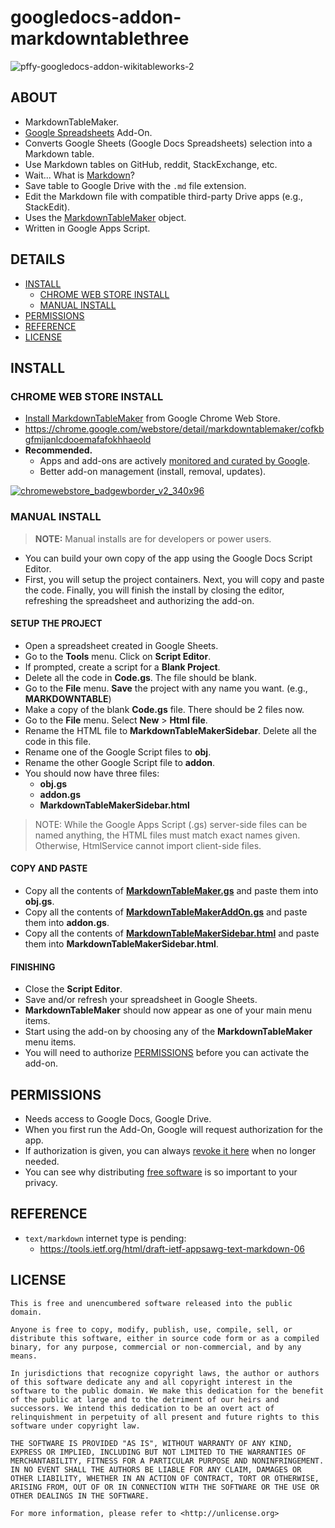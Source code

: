 # googledocs-addon-markdowntablethree

![pffy-googledocs-addon-wikitableworks-2](https://cloud.githubusercontent.com/assets/7258373/6681435/cd42f8b2-cc23-11e4-9c83-877550fb1e9e.png)

## ABOUT


  + MarkdownTableMaker.
  + [Google Spreadsheets](http://www.google.com/sheets/about/) Add-On.
  + Converts Google Sheets (Google Docs Spreadsheets) selection into a Markdown table.
  + Use Markdown tables on GitHub, reddit, StackExchange, etc.
  + Wait... What is [Markdown](http://en.wikipedia.org/wiki/Markdown)?
  + Save table to Google Drive with the `.md` file extension.
  + Edit the Markdown file with compatible third-party Drive apps (e.g., StackEdit).
  + Uses the [MarkdownTableMaker](https://github.com/pffy/googlescript-markdowntablethree/) object.
  + Written in Google Apps Script.


## DETAILS
  + [INSTALL](#install)
    + [CHROME WEB STORE INSTALL](#chrome-web-store-install)
    + [MANUAL INSTALL](#manual-install)
  + [PERMISSIONS](#permissions)
  + [REFERENCE](#reference)
  + [LICENSE](#license)


## INSTALL

### CHROME WEB STORE INSTALL

  + [Install MarkdownTableMaker](https://chrome.google.com/webstore/detail/markdowntablemaker/cofkbgfmijanlcdooemafafokhhaeold)
  from Google Chrome Web Store.
  + https://chrome.google.com/webstore/detail/markdowntablemaker/cofkbgfmijanlcdooemafafokhhaeold
  + **Recommended.**
    + Apps and add-ons are actively [monitored and curated by Google](https://support.google.com/chrome_webstore/answer/1047776?hl=en).
    + Better add-on management (install, removal, updates).

[![chromewebstore_badgewborder_v2_340x96](https://cloud.githubusercontent.com/assets/7258373/6788162/ee497942-d154-11e4-934d-ef386061181d.png)](https://chrome.google.com/webstore/detail/markdowntablemaker/cofkbgfmijanlcdooemafafokhhaeold)

### MANUAL INSTALL

> **NOTE:** Manual installs are for developers or power users.

  + You can build your own copy of the app using the Google Docs Script Editor.
  + First, you will setup the project containers. Next, you will copy and paste the code. Finally, you will finish the install by closing the editor, refreshing the spreadsheet and authorizing the add-on.

#### SETUP THE PROJECT

  + Open a spreadsheet created in Google Sheets.
  + Go to the **Tools** menu. Click on **Script Editor**.
  + If prompted, create a script for a **Blank Project**.
  + Delete all the code in **Code.gs**. The file should be blank.
  + Go to the **File** menu. **Save** the project with any name you want. (e.g., **MARKDOWNTABLE**)
  + Make a copy of the blank **Code.gs** file. There should be 2 files now.
  + Go to the **File** menu. Select **New** > **Html file**.
  + Rename the HTML file to **MarkdownTableMakerSidebar**. Delete all the code in this file.
  + Rename one of the Google Script files to **obj**.
  + Rename the other Google Script file to **addon**.
  + You should now have three files:
    + **obj.gs**
    + **addon.gs**
    + **MarkdownTableMakerSidebar.html**

> NOTE: While the Google Apps Script (.gs) server-side files can be named anything,
the HTML files must match exact names given. Otherwise, HtmlService cannot import client-side files.


#### COPY AND PASTE

  + Copy all the contents of [**MarkdownTableMaker.gs**](https://raw.githubusercontent.com/pffy/googledocs-addon-markdowntablethree/master/MarkdownTableMaker.gs) and paste them into **obj.gs**.
  + Copy all the contents of [**MarkdownTableMakerAddOn.gs**](https://raw.githubusercontent.com/pffy/googledocs-addon-markdowntablethree/master/MarkdownTableMakerAddOn.gs) and paste them into **addon.gs**.
  + Copy all the contents of [**MarkdownTableMakerSidebar.html**](https://raw.githubusercontent.com/pffy/googledocs-addon-markdowntablethree/master/MarkdownTableMakerSidebar.html) and paste them into **MarkdownTableMakerSidebar.html**.

#### FINISHING

  + Close the **Script Editor**.
  + Save and/or refresh your spreadsheet in Google Sheets.
  + **MarkdownTableMaker** should now appear as one of your main menu items.
  + Start using the add-on by choosing any of the **MarkdownTableMaker** menu items.
  + You will need to authorize [PERMISSIONS](#permissions) before you can activate the add-on.


## PERMISSIONS
  + Needs access to Google Docs, Google Drive.
  + When you first run the Add-On, Google will request authorization for the app.
  + If authorization is given,
  you can always [revoke it here](https://security.google.com/settings/security/permissions) when
  no longer needed.
  + You can see why distributing [free software](https://www.gnu.org/philosophy/free-sw.html)
   is so important to your privacy.


## REFERENCE

  + `text/markdown` internet type is pending:
    + https://tools.ietf.org/html/draft-ietf-appsawg-text-markdown-06


## LICENSE

```
This is free and unencumbered software released into the public domain.

Anyone is free to copy, modify, publish, use, compile, sell, or
distribute this software, either in source code form or as a compiled
binary, for any purpose, commercial or non-commercial, and by any
means.

In jurisdictions that recognize copyright laws, the author or authors
of this software dedicate any and all copyright interest in the
software to the public domain. We make this dedication for the benefit
of the public at large and to the detriment of our heirs and
successors. We intend this dedication to be an overt act of
relinquishment in perpetuity of all present and future rights to this
software under copyright law.

THE SOFTWARE IS PROVIDED "AS IS", WITHOUT WARRANTY OF ANY KIND,
EXPRESS OR IMPLIED, INCLUDING BUT NOT LIMITED TO THE WARRANTIES OF
MERCHANTABILITY, FITNESS FOR A PARTICULAR PURPOSE AND NONINFRINGEMENT.
IN NO EVENT SHALL THE AUTHORS BE LIABLE FOR ANY CLAIM, DAMAGES OR
OTHER LIABILITY, WHETHER IN AN ACTION OF CONTRACT, TORT OR OTHERWISE,
ARISING FROM, OUT OF OR IN CONNECTION WITH THE SOFTWARE OR THE USE OR
OTHER DEALINGS IN THE SOFTWARE.

For more information, please refer to <http://unlicense.org>

```


